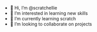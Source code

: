 - 👋 Hi, I’m @scratchellie
- 👀 I’m interested in learning new skills
- 🌱 I’m currently learning scratch
- 💞️ I’m looking to collaborate on projects 


<!---
scratchellie/scratchellie is a ✨ special ✨ repository because its `README.md` (this file) appears on your GitHub profile.
You can click the Preview link to take a look at your changes.
--->
